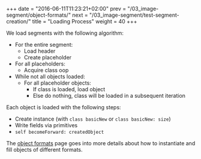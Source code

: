 +++
date = "2016-06-11T11:23:21+02:00"
prev = "/03_image-segment/object-formats/"
next = "/03_image-segment/test-segment-creation/"
title = "Loading Process"
weight = 40
+++

We load segments with the following algorithm:

+ For the entire segment:
	- Load header
	- Create placeholder
+ For all placeholders:
	- Acquire class oop
+ While not all objects loaded:
	- For all placeholder objects:
		* If class is loaded, load object
		* Else do nothing, class will be loaded in a subsequent iteration

Each object is loaded with the following steps:

+ Create instance (with `class basicNew` or `class basicNew: size`)
+ Write fields via primitives
+ `self becomeForward: createdObject`

The [object formats](/02_imgseg/object-formats/) page goes into more details about how to instantiate and fill objects of different formats.

